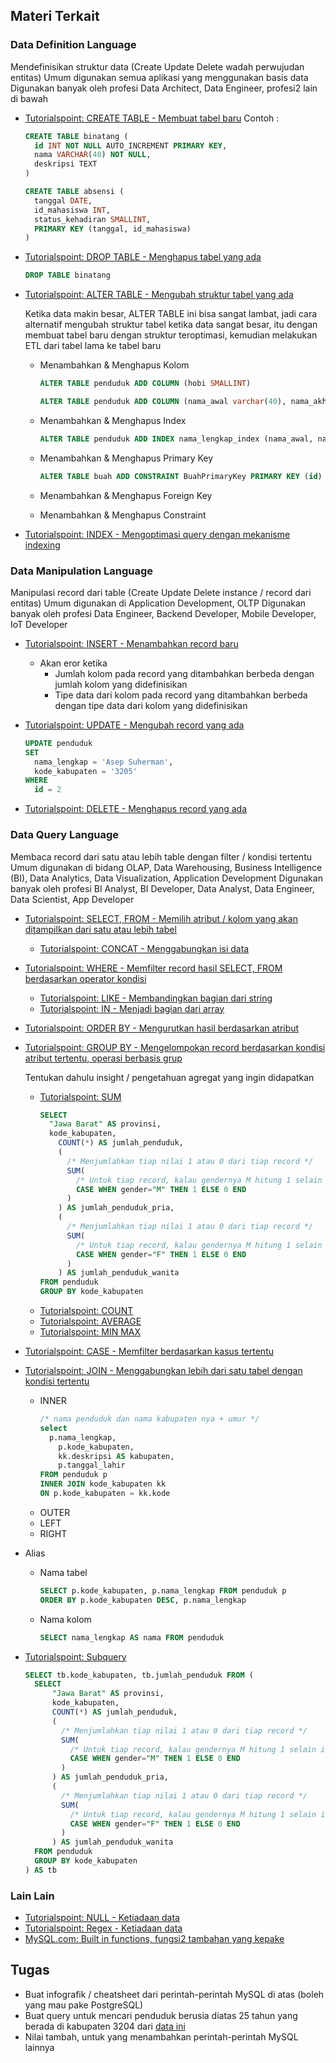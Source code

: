 ## Materi Terkait

### Data Definition Language
Mendefinisikan struktur data (Create Update Delete wadah perwujudan entitas)
Umum digunakan semua aplikasi yang menggunakan basis data
Digunakan banyak oleh profesi Data Architect, Data Engineer, profesi2 lain di bawah

- [Tutorialspoint: CREATE TABLE - Membuat tabel baru](https://www.tutorialspoint.com/mysql/mysql-create-tables.htm)
  Contoh :
  
  ```sql
  CREATE TABLE binatang (
    id INT NOT NULL AUTO_INCREMENT PRIMARY KEY,
    nama VARCHAR(40) NOT NULL,
    deskripsi TEXT
  )
  ```
    
  ```sql
  CREATE TABLE absensi (
    tanggal DATE,
    id_mahasiswa INT,
    status_kehadiran SMALLINT,
    PRIMARY KEY (tanggal, id_mahasiswa)
  )
  ```

- [Tutorialspoint: DROP TABLE - Menghapus tabel yang ada](https://www.tutorialspoint.com/mysql/mysql-drop-tables.htm)
  ```sql
  DROP TABLE binatang
  ```
  
- [Tutorialspoint: ALTER TABLE - Mengubah struktur tabel yang ada](https://www.tutorialspoint.com/mysql/mysql_alter_table.htm)
  
  Ketika data makin besar, ALTER TABLE ini bisa sangat lambat, jadi cara alternatif mengubah struktur tabel ketika data sangat besar, itu dengan membuat tabel baru dengan struktur teroptimasi, kemudian melakukan ETL dari tabel lama ke tabel baru
  
  - Menambahkan & Menghapus Kolom
    ```sql
    ALTER TABLE penduduk ADD COLUMN (hobi SMALLINT)
    ```
    
    ```sql
    ALTER TABLE penduduk ADD COLUMN (nama_awal varchar(40), nama_akhir VARCHAR(40))
    ```
    
  - Menambahkan & Menghapus Index
    ```sql
    ALTER TABLE penduduk ADD INDEX nama_lengkap_index (nama_awal, nama_akhir)
    ```

  - Menambahkan & Menghapus Primary Key
    ```sql
    ALTER TABLE buah ADD CONSTRAINT BuahPrimaryKey PRIMARY KEY (id)
    ```
  - Menambahkan & Menghapus Foreign Key
  - Menambahkan & Menghapus Constraint
    
- [Tutorialspoint: INDEX - Mengoptimasi query dengan mekanisme indexing](https://www.tutorialspoint.com/mysql/mysql-indexes.htm)

### Data Manipulation Language
Manipulasi record dari table (Create Update Delete instance / record dari entitas)
Umum digunakan di Application Development, OLTP
Digunakan banyak oleh profesi Data Engineer, Backend Developer, Mobile Developer, IoT Developer

- [Tutorialspoint: INSERT - Menambahkan record baru](https://www.tutorialspoint.com/mysql/mysql-insert-query.htm)
  - Akan eror ketika
    - Jumlah kolom pada record yang ditambahkan berbeda dengan jumlah kolom yang didefinisikan
    - Tipe data dari kolom pada record yang ditambahkan berbeda dengan tipe data dari kolom yang didefinisikan

- [Tutorialspoint: UPDATE - Mengubah record yang ada](https://www.tutorialspoint.com/mysql/mysql-update-query.htm)
  ```sql
  UPDATE penduduk 
  SET 
    nama_lengkap = 'Asep Suherman',
    kode_kabupaten = '3205'
  WHERE 
    id = 2
  ```
- [Tutorialspoint: DELETE - Menghapus record yang ada](https://www.tutorialspoint.com/mysql/mysql-delete-query.htm)

### Data Query Language
Membaca record dari satu atau lebih table dengan filter / kondisi tertentu
Umum digunakan di bidang OLAP, Data Warehousing, Business Intelligence (BI), Data Analytics, Data Visualization, Application Development
Digunakan banyak oleh profesi BI Analyst, BI Developer, Data Analyst, Data Engineer, Data Scientist, App Developer

- [Tutorialspoint: SELECT, FROM - Memilih atribut / kolom yang akan ditampilkan dari satu atau lebih tabel](https://www.tutorialspoint.com/mysql/mysql-select-query.htm)
  - [Tutorialspoint: CONCAT - Menggabungkan isi data](https://www.tutorialspoint.com/mysql/mysql-concat-function.htm)
- [Tutorialspoint: WHERE - Memfilter record hasil SELECT, FROM berdasarkan operator kondisi](https://www.tutorialspoint.com/mysql/mysql-where-clause.htm)
  - [Tutorialspoint: LIKE - Membandingkan bagian dari string](https://www.tutorialspoint.com/mysql/mysql-like-clause.htm)
  - [Tutorialspoint: IN - Menjadi bagian dari array](https://www.tutorialspoint.com/mysql/mysql-in-clause.htm)
- [Tutorialspoint: ORDER BY - Mengurutkan hasil berdasarkan atribut](https://www.tutorialspoint.com/mysql/mysql-like-clause.htm)
- [Tutorialspoint: GROUP BY - Mengelompokan record berdasarkan kondisi atribut tertentu, operasi berbasis grup](https://www.tutorialspoint.com/mysql/mysql-group-by-clause.htm)
  
  Tentukan dahulu insight / pengetahuan agregat yang ingin didapatkan
  
  - [Tutorialspoint: SUM](https://www.tutorialspoint.com/mysql/mysql_aggregate_functions_sum.htm)
    ```sql
    SELECT
      "Jawa Barat" AS provinsi,
      kode_kabupaten,
        COUNT(*) AS jumlah_penduduk,
        (
          /* Menjumlahkan tiap nilai 1 atau 0 dari tiap record */
          SUM(
            /* Untuk tiap record, kalau gendernya M hitung 1 selain itu 0 */
            CASE WHEN gender="M" THEN 1 ELSE 0 END
          )
        ) AS jumlah_penduduk_pria,
        (
          /* Menjumlahkan tiap nilai 1 atau 0 dari tiap record */
          SUM(
            /* Untuk tiap record, kalau gendernya M hitung 1 selain itu 0 */
            CASE WHEN gender="F" THEN 1 ELSE 0 END
          )
        ) AS jumlah_penduduk_wanita
    FROM penduduk
    GROUP BY kode_kabupaten
    ```
  - [Tutorialspoint: COUNT](https://www.tutorialspoint.com/mysql/mysql_aggregate_functions_count.htm)
  - [Tutorialspoint: AVERAGE](https://www.tutorialspoint.com/mysql/mysql_aggregate_functions_avg.htm)
  - [Tutorialspoint: MIN MAX](https://www.tutorialspoint.com/mysql/mysql_aggregate_functions_min.htm)
- [Tutorialspoint: CASE - Memfilter berdasarkan kasus tertentu](https://www.tutorialspoint.com/mysql/mysql_case_statement.htm)
- [Tutorialspoint: JOIN - Menggabungkan lebih dari satu tabel dengan kondisi tertentu](https://www.tutorialspoint.com/mysql/mysql-using-joins.htm)
  - INNER
    ```sql
    /* nama penduduk dan nama kabupaten nya + umur */
    select
      p.nama_lengkap,
        p.kode_kabupaten,
        kk.deskripsi AS kabupaten,
        p.tanggal_lahir
    FROM penduduk p
    INNER JOIN kode_kabupaten kk 
    ON p.kode_kabupaten = kk.kode
    ```
  - OUTER
  - LEFT
  - RIGHT
- Alias
  - Nama tabel
    ```sql
    SELECT p.kode_kabupaten, p.nama_lengkap FROM penduduk p
    ORDER BY p.kode_kabupaten DESC, p.nama_lengkap
    ```
  - Nama kolom
    ```sql
    SELECT nama_lengkap AS nama FROM penduduk
    ```
- [Tutorialspoint: Subquery](https://www.tutorialspoint.com/Subquery-in-SQL)
  ```sql
  SELECT tb.kode_kabupaten, tb.jumlah_penduduk FROM (
    SELECT
        "Jawa Barat" AS provinsi,
        kode_kabupaten,
        COUNT(*) AS jumlah_penduduk,
        (
          /* Menjumlahkan tiap nilai 1 atau 0 dari tiap record */
          SUM(
            /* Untuk tiap record, kalau gendernya M hitung 1 selain itu 0 */
            CASE WHEN gender="M" THEN 1 ELSE 0 END
          )
        ) AS jumlah_penduduk_pria,
        (
          /* Menjumlahkan tiap nilai 1 atau 0 dari tiap record */
          SUM(
            /* Untuk tiap record, kalau gendernya M hitung 1 selain itu 0 */
            CASE WHEN gender="F" THEN 1 ELSE 0 END
          )
        ) AS jumlah_penduduk_wanita
    FROM penduduk
    GROUP BY kode_kabupaten
  ) AS tb
  ```

### Lain Lain
- [Tutorialspoint: NULL - Ketiadaan data](https://www.tutorialspoint.com/mysql/mysql-null-values.htm)
- [Tutorialspoint: Regex - Ketiadaan data](https://www.tutorialspoint.com/mysql/mysql-regexps.htm)
- [MySQL.com: Built in functions, fungsi2 tambahan yang kepake](https://dev.mysql.com/doc/refman/8.0/en/built-in-function-reference.html)

## Tugas
- Buat infografik / cheatsheet dari perintah-perintah MySQL di atas (boleh yang mau pake PostgreSQL)
- Buat query untuk mencari penduduk berusia diatas 25 tahun yang berada di kabupaten 3204 dari [data ini](https://github.com/insanalamin/IF214002/blob/main/pertemuan10/penduduk.sql)
- Nilai tambah, untuk yang menambahkan perintah-perintah MySQL lainnya
